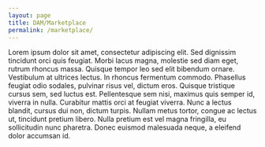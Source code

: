 ```yaml
---
layout: page
title: DAM/Marketplace
permalink: /marketplace/
---
```


Lorem ipsum dolor sit amet, consectetur adipiscing elit. Sed dignissim tincidunt orci quis feugiat. 
Morbi lacus magna, molestie sed diam eget, rutrum rhoncus massa. 
Quisque tempor leo sed elit bibendum ornare. 
Vestibulum at ultrices lectus. In rhoncus fermentum commodo. 
Phasellus feugiat odio sodales, pulvinar risus vel, dictum eros. 
Quisque tristique cursus sem, sed luctus est. Pellentesque sem nisi, maximus quis semper id, viverra in nulla. 
Curabitur mattis orci at feugiat viverra. Nunc a lectus blandit, cursus dui non, dictum turpis. 
Nullam metus tortor, congue ac lectus ut, tincidunt pretium libero. 
Nulla pretium est vel magna fringilla, eu sollicitudin nunc pharetra. 
Donec euismod malesuada neque, a eleifend dolor accumsan id.